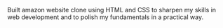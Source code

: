 Built amazon website clone using HTML and CSS to sharpen my skills in web development and to polish my fundamentals in a practical way.
